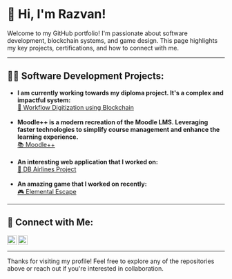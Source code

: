 <h1>👋 Hi, I'm Razvan!</h1>

Welcome to my GitHub portfolio! I'm passionate about software development, blockchain systems, and game design. This page highlights my key projects, certifications, and how to connect with me.

---

<h2>👨‍💻 Software Development Projects:</h2>

<ul>
  <li><b>I am currently working towards my diploma project. It's a complex and impactful system:</b><br/>
    <a href="https://github.com/Chrisharris1001/workflow-digitization-blockchain">🔗 Workflow Digitization using Blockchain</a>
  </li>
  <br/>
  <li><b>Moodle++ is a modern recreation of the Moodle LMS. Leveraging faster technologies to simplify course management and enhance the learning experience.</b><br/>
    <a href="https://github.com/bog1200/Moodle_plus_plus">📚 Moodle++</a>
  </li>
  <br/>
  <li><b>An interesting web application that I worked on:</b><br/>
    <a href="https://github.com/bog1200/DB_Airline_Project">🛫 DB Airlines Project</a>
  </li>
  <br/>
  <li><b>An amazing game that I worked on recently:</b><br/>
    <a href="https://github.com/bog1200/ElementalEscape">🎮 Elemental Escape</a>
  </li>
</ul>

---

<h2>🤳 Connect with Me:</h2>

<p>
  <a href="https://www.linkedin.com/in/razvan-cristea/" target="_blank">
    <img align="left" alt="LinkedIn" width="22px" src="https://cdn.jsdelivr.net/npm/simple-icons@v5/icons/linkedin.svg" />
  </a>
  <a href="https://www.instagram.com/chrisharris_101/" target="_blank">
    <img align="left" alt="Instagram" width="22px" src="https://cdn.jsdelivr.net/npm/simple-icons@v5/icons/instagram.svg" />
  </a>
</p>

<br clear="left"/>

---

Thanks for visiting my profile! Feel free to explore any of the repositories above or reach out if you're interested in collaboration.
